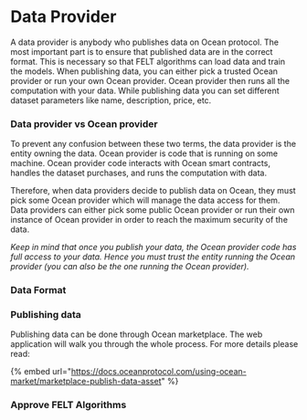 # Data Provider

A data provider is anybody who publishes data on Ocean protocol. The most important part is to ensure that published data are in the correct format. This is necessary so that FELT algorithms can load data and train the models. When publishing data, you can either pick a trusted Ocean provider or run your own Ocean provider. Ocean provider then runs all the computation with your data.  While publishing data you can set different dataset parameters like name, description, price, etc.

### Data provider vs Ocean provider

To prevent any confusion between these two terms, the data provider is the entity owning the data. Ocean provider is code that is running on some machine. Ocean provider code interacts with Ocean smart contracts, handles the dataset purchases, and runs the computation with data.

Therefore, when data providers decide to publish data on Ocean, they must pick some Ocean provider which will manage the data access for them. Data providers can either pick some public Ocean provider or run their own instance of Ocean provider in order to reach the maximum security of the data.

_Keep in mind that once you publish your data, the Ocean provider code has full access to your data. Hence you must trust the entity running the Ocean provider (you can also be the one running the Ocean provider)._

### Data Format

### Publishing data

Publishing data can be done through Ocean marketplace. The web application will walk you through the whole process. For more details please read:

{% embed url="https://docs.oceanprotocol.com/using-ocean-market/marketplace-publish-data-asset" %}

### Approve FELT Algorithms


